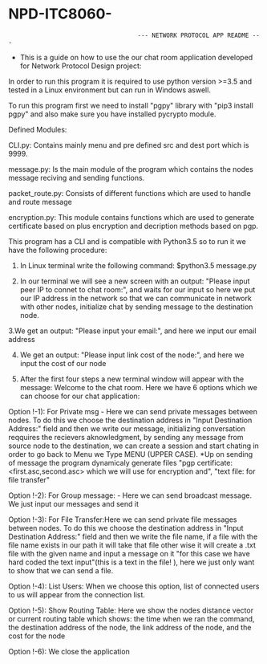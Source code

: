 # NPD-ITC8060-

                                        --- NETWORK PROTOCOL APP README ---


* This is a guide on how to use the our chat room application developed for Network Protocol Design project:

In order to run this program it is required to use python version >=3.5 and tested in a Linux environment but can run in Windows aswell.

To run this program first we need to install "pgpy" library with "pip3 install pgpy" and also make sure you have installed  pycrypto module.

Defined Modules: 
   
   CLI.py: Contains mainly menu and pre defined src and dest port which is 9999.
   
   message.py: Is the main module of the program which contains the nodes message reciving and sending functions.
   
   packet_route.py: Consists of different functions which are used to handle and route message
   
   encryption.py: This module contains functions which are used to generate certificate based on plus encryption and decription methods based on pgp.

This program has a CLI and is compatible with Python3.5  so to run it we have the following procedure:

1. In Linux terminal write the following command: $python3.5 message.py

2. In our terminal we will see a new screen with an output: "Please input peer IP to connet to chat room:", and waits for our input so here we put our IP address in the network so that we can communicate in network with other nodes, initialize chat by sending message to the destination node.

3.We get an output: "Please input your email:", and here we input our email address

4. We get an output: "Please input link cost of the node:", and here we input the cost of our node

5. After the first four steps a new terminal window will appear with the message: Welcome to the chat room. Here we have 6 options which we can choose for our chat application:

Option !-1): For Private msg - Here we can send private messages between nodes. To do this we choose the destination address in "Input Destination Address:" field and then we write our message, initializing conversation reqquires the recievers aknowledgment, by sending any message from source node to the destination, we can create a session and start chating in order to go back to Menu we Type MENU (UPPER CASE).
*Up on sending of message the program dynamicaly generate files "pgp certificate: <first.asc,second.asc> which we will use for encryption and", "text file: for file transfer<file name.txt>"

Option !-2): For Group message: - Here we can send broadcast message. We just input our messages and send it

Option !-3): For File Transfer:Here we can send private file messages between nodes. To do this we choose the destination address in "Input Destination Address:" field and then we write the file name, if a file with the file name exists in our path it will take that file other wise it will create a .txt file with the given name and input a message on it "for this case we have hard coded the text input"(this is a text in the file! ), here we just only want to show that we can send a file. 

Option !-4): List Users: When we choose this option, list of connected users to us will appear from the connection list.

Option !-5): Show Routing Table: Here we show the nodes distance vector or current routing table which shows: the time when we ran the command, the destination address of the node, the link address of the node, and the cost for the node

Option !-6): We close the application



